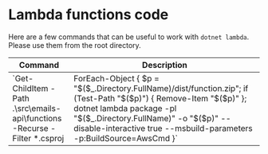 # Lambda functions code

Here are a few commands that can be useful to work with `dotnet lambda`. Please use them from the root directory.

| Command | Description |
| ------- | ----------- |
| `Get-ChildItem -Path .\src\emails-api\functions -Recurse -Filter *.csproj | ForEach-Object { $p = "$($_.Directory.FullName)/dist/function.zip"; if (Test-Path "$($p)") { Remove-Item "$($p)" }; dotnet lambda package -pl "$($_.Directory.FullName)" -o "$($p)" --disable-interactive true --msbuild-parameters -p:BuildSource=AwsCmd }` | Create zip package for deployment |
